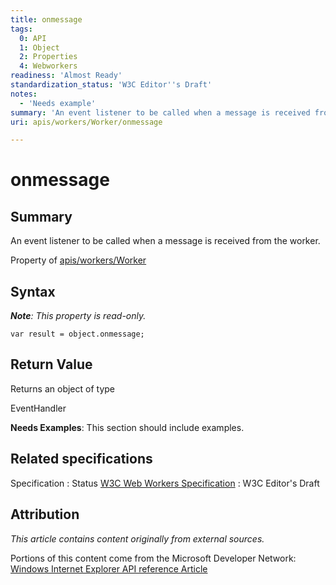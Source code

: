 ```yaml
---
title: onmessage
tags:
  0: API
  1: Object
  2: Properties
  4: Webworkers
readiness: 'Almost Ready'
standardization_status: 'W3C Editor''s Draft'
notes:
  - 'Needs example'
summary: 'An event listener to be called when a message is received from the worker.'
uri: apis/workers/Worker/onmessage

---
```

# onmessage

## Summary

An event listener to be called when a message is received from the worker.

<span data-meta="applies_to" data-type="key">Property of <span data-type="value">[apis/workers/Worker](/apis/workers/Worker)</span></span>

## Syntax

***Note**: This property is read-only.*

``` {.js}
var result = object.onmessage;
```

## Return Value

<span data-meta="return" data-type="key">Returns an object of type <span data-type="value"></span></span>

EventHandler

**Needs Examples**: This section should include examples.

## Related specifications

Specification
:   Status
[W3C Web Workers Specification](http://dev.w3.org/html5/workers)
:   W3C Editor's Draft

## Attribution

*This article contains content originally from external sources.*

Portions of this content come from the Microsoft Developer Network: [Windows Internet Explorer API reference Article](http://msdn.microsoft.com/en-us/library/ie/hh828809%28v=vs.85%29.aspx)

